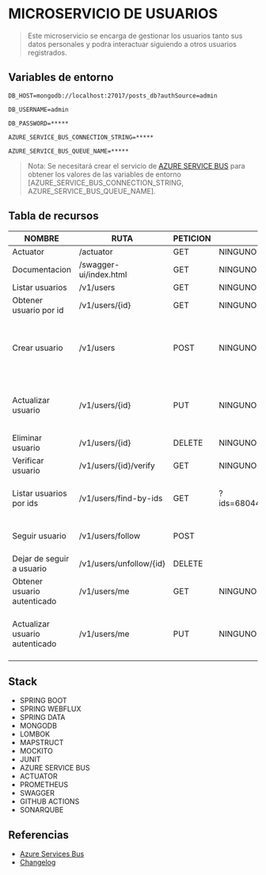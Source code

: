 # MICROSERVICIO DE USUARIOS
> Este microservicio se encarga de gestionar los usuarios tanto sus datos personales y podra interactuar siguiendo a otros usuarios registrados.

## Variables de entorno
```
DB_HOST=mongodb://localhost:27017/posts_db?authSource=admin
```
```
DB_USERNAME=admin
```
```
DB_PASSWORD=*****
```
```
AZURE_SERVICE_BUS_CONNECTION_STRING=*****
```
```
AZURE_SERVICE_BUS_QUEUE_NAME=*****
```
>Nota: Se necesitará crear el servicio de [AZURE SERVICE BUS](https://learn.microsoft.com/en-us/azure/service-bus-messaging/service-bus-messaging-overview)  para obtener los valores de las variables de entorno [AZURE_SERVICE_BUS_CONNECTION_STRING, AZURE_SERVICE_BUS_QUEUE_NAME].
## Tabla de recursos
| NOMBRE                         | RUTA                    | PETICION | PARAMETROS                                             | CUERPO                                                                                                                | 
|--------------------------------|-------------------------|----------|--------------------------------------------------------|-----------------------------------------------------------------------------------------------------------------------|
| Actuator                       | /actuator               | GET      | NINGUNO                                                | NINGUNO                                                                                                               |
| Documentacion                  | /swagger-ui/index.html  | GET      | NINGUNO    | NINGUNO                                                                                                               |
| Listar usuarios                | /v1/users               | GET      | NINGUNO                                                | NINGUNO                                                                                                               |
| Obtener usuario por id         | /v1/users/{id}          | GET      | NINGUNO                                                | NINGUNO                                                                                                               |
| Crear usuario                  | /v1/users               | POST     | NINGUNO                                                | {<br/>"names":"Jhon"<br/>"lastNames":"Doe"<br/>"email":"jhondoe@example.com"<br/>"userId":"cde8c071a420424abf2"<br/>} |
| Actualizar usuario             | /v1/users/{id}          | PUT      | NINGUNO                                                | {<br/>"names":"Jhon"<br/>"lastNames":"Doe"<br/>"email":"jhondoe@example.com"<br/>}                                    |
| Eliminar usuario               | /v1/users/{id}          | DELETE   | NINGUNO                                                | NINGUNO                                                                                                               |
| Verificar usuario              | /v1/users/{id}/verify   | GET      | NINGUNO                                                | NINGUNO                                                                                                               |
| Listar usuarios por ids        | /v1/users/find-by-ids   | GET      | ?ids=6804498d871f48237c0f5e40,6804498d871f48237c0f5e47 | {<br/>"postId":"6804498d871f48237c0f5e40",<br/> "typeTarget":"LIKE"<br/>}                                             |
| Seguir usuario                 | /v1/users/follow        | POST     |                                                        | {<br/>"followedId":"cde8c071a420424abf28b189ae2cd6982",<br/>}                                                         |
| Dejar de seguir a usuario      | /v1/users/unfollow/{id} | DELETE   |                                                        |                                                                                                                       |
| Obtener usuario autenticado    | /v1/users/me            | GET      | NINGUNO                                                | NINGUNO                                                                                                               |
| Actualizar usuario autenticado | /v1/users/me            | PUT      | NINGUNO                                                | {<br/>"names":"Jhon"<br/>"lastNames":"Doe"<br/>"email":"jhondoe@example.com"<br/>}                                    |

## Stack
* SPRING BOOT
* SPRING WEBFLUX
* SPRING DATA
* MONGODB
* LOMBOK
* MAPSTRUCT
* MOCKITO
* JUNIT
* AZURE SERVICE BUS
* ACTUATOR
* PROMETHEUS
* SWAGGER
* GITHUB ACTIONS
* SONARQUBE

## Referencias
* [Azure Services Bus](https://learn.microsoft.com/en-us/azure/service-bus-messaging/service-bus-messaging-overview)
* [Changelog](https://github.com/fsialer/twitter-clone-users-service/blob/main/CHANGELOG.md)